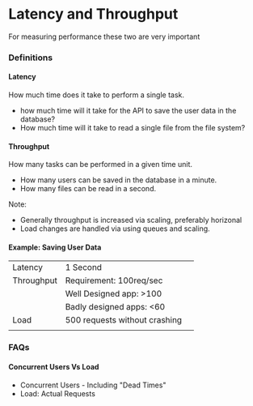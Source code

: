 # Latency and Throughput

For measuring performance these two are very important

### Definitions

#### Latency

How much time does it take to perform a single task.

* how much time will it take for the API to save the user data in the database?
* How much time will it take to read a single file from the file system?

#### Throughput

How many tasks can be performed in a given time unit.

* How many users can be saved in the database in a minute.
* How many files can be read in a second.



Note:

* Generally throughput is increased via scaling, preferably horizonal
* Load changes are handled via using queues and scaling.

#### Example: Saving User Data

|            |                               |   |
| ---------- | ----------------------------- | - |
| Latency    | 1 Second                      |   |
| Throughput | Requirement: 100req/sec       |   |
|            | Well Designed app: >100       |   |
|            | Badly designed apps: <60      |   |
| Load       | 500 requests without crashing |   |
|            |                               |   |

### FAQs

#### Concurrent Users Vs Load

* Concurrent Users - Including "Dead Times"
* Load: Actual Requests

